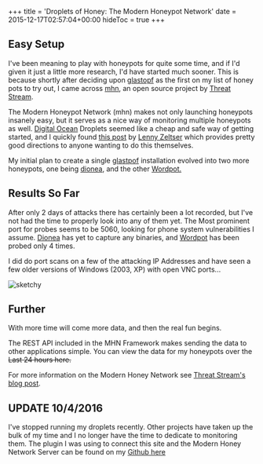 +++
title = 'Droplets of Honey: The Modern Honeypot Network'
date = 2015-12-17T02:57:04+00:00
hideToc = true
+++
## Easy Setup

I've been meaning to play with honeypots for quite some time, and if I'd given it just a little more research, I'd have started much sooner. This is because shortly after deciding upon [glastopf](https://github.com/gbrindisi/wordpot) as the first on my list of honey pots  to try out, I came across [mhn](https://github.com/threatstream/mhn), an open source project by [Threat Stream](https://www.threatstream.com/).

The Modern Honeypot Network (mhn) makes not only launching honeypots insanely easy, but it serves as a nice way of monitoring multiple honeypots as well. [Digital Ocean](https://www.digitalocean.com/) Droplets  seemed like a cheap and safe way of getting started, and I quickly found [this post](https://zeltser.com/modern-honey-network-experiments/) by [Lenny Zeltser](https://zeltser.com/) which provides pretty good directions to anyone wanting to do this themselves.

My initial plan to create a single [glastpof](http://glastopf.org/) installation evolved into two more honeypots, one being [dionea](https://github.com/rep/dionaea), and the other [Wordpot.](https://github.com/gbrindisi/wordpot)

## Results So Far

After only 2 days of attacks there has certainly been a lot recorded, but I've not had the time to properly look into any of them yet. The Most prominent port for probes seems to be 5060, looking for phone system vulnerabilities I assume. [Dionea](https://github.com/rep/dionaea) has yet to capture any binaries, and [Wordpot](https://github.com/gbrindisi/wordpot) has been probed only 4 times.

I did do port scans on a few of the attacking IP Addresses and have seen a few older versions of Windows (2003, XP) with open VNC ports...

![sketchy](/posts/images/droplets-of-honey/sketch.png)


## Further

With more time will come more data, and then the real fun begins.

The REST API included  in the MHN Framework makes sending the data to other applications simple. You can view the data for my honeypots over the <del>Last 24 hours here.</del>

For more information on the Modern Honey Network see [Threat Stream's blog post](https://www.threatstream.com/blog/mhn-modern-honey-network).


## UPDATE 10/4/2016
I've stopped running my droplets recently. Other projects have taken up the bulk of my time and I no longer have the time to dedicate to monitoring them. The plugin I was using to connect this site and the Modern Honey Network Server can be found on my [Github here](https://github.com/d0n601/wp-mhn)
